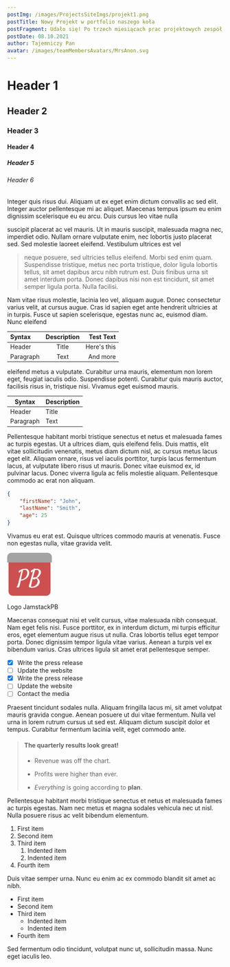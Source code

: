 ```yaml
---
postImg: /images/ProjectsSiteImgs/projekt1.png
postTitle: Nowy Projekt w portfolio naszego koła
postFragment: Udało się! Po trzech miesiącach prac projektowych zespół JamStackPB wypuścił pierwszą, testową wersję aplikacji na platformy iOS i Android.
postDate: 08.10.2021
author: Tajemniczy Pan
avatar: /images/teamMembersAvatars/MrsAnon.svg
---
```


# Header 1

## Header 2

### Header 3

#### Header 4

##### Header 5

###### Header 6

Integer quis risus dui. Aliquam ut ex eget enim dictum convallis ac sed elit. Integer auctor pellentesque mi ac aliquet. Maecenas tempus ipsum eu enim dignissim scelerisque eu eu arcu. Duis cursus leo vitae nulla

suscipit placerat ac vel mauris. Ut in mauris suscipit, malesuada magna nec, imperdiet odio. Nullam ornare vulputate enim, nec lobortis justo placerat sed. Sed molestie laoreet eleifend. Vestibulum ultrices est vel

> neque posuere, sed ultricies tellus eleifend. Morbi sed enim quam. Suspendisse tristique, metus nec porta tristique, dolor ligula lobortis tellus, sit amet dapibus arcu nibh rutrum est. Duis finibus urna sit amet interdum porta. Donec dapibus nisi non est tincidunt, sit amet semper ligula porta. Nulla facilisi.

Nam vitae risus molestie, lacinia leo vel, aliquam augue. Donec consectetur varius velit, at cursus augue. Cras id sapien eget ante hendrerit ultricies at in turpis. Fusce ut sapien scelerisque, egestas nunc ac, euismod diam. Nunc eleifend

| Syntax    | Description |   Test Text |
| :-------- | :---------: | ----------: |
| Header    |    Title    | Here's this |
| Paragraph |    Text     |    And more |

eleifend metus a vulputate. Curabitur urna mauris, elementum non lorem eget, feugiat iaculis odio. Suspendisse potenti. Curabitur quis mauris auctor, facilisis risus in, tristique nisi. Vivamus eget euismod mauris.

| Syntax    | Description |
| --------- | ----------- |
| Header    | Title       |
| Paragraph | Text        |

Pellentesque habitant morbi tristique senectus et netus et malesuada fames ac turpis egestas. Ut a ultrices diam, quis eleifend felis. Duis mattis, elit vitae sollicitudin venenatis, metus diam dictum nisl, ac cursus metus lacus eget elit. Aliquam ornare, risus vel iaculis porttitor, turpis lacus fermentum lacus, at vulputate libero risus ut mauris. Donec vitae euismod ex, id pulvinar lacus. Donec viverra ligula ac felis molestie aliquam. Pellentesque commodo ac erat non aliquam.

```json
{
    "firstName": "John",
    "lastName": "Smith",
    "age": 25
}
```

Vivamus eu erat est. Quisque ultrices commodo mauris at venenatis. Fusce non egestas nulla, vitae gravida velit.

![Our logo](/images/logo1.svg 'Nasze kochane logo :D')<figcaption>Logo JamstackPB</figcaption>

Maecenas consequat nisi et velit cursus, vitae malesuada nibh consequat. Nam eget felis nisi. Fusce porttitor, ex in interdum dictum, mi turpis efficitur eros, eget elementum augue risus ut nulla. Cras lobortis tellus eget tempor porta. Donec dignissim tempor ligula vitae varius. Aenean a turpis vel ex bibendum varius. Cras ultrices ligula sit amet erat pellentesque semper.

-   [x] Write the press release
-   [ ] Update the website
-   [x] Write the press release
-   [ ] Update the website
-   [ ] Contact the media

Praesent tincidunt sodales nulla. Aliquam fringilla lacus mi, sit amet volutpat mauris gravida congue. Aenean posuere ut dui vitae fermentum. Nulla vel urna in lorem rutrum cursus ut sed est. Aliquam dictum suscipit dolor et tempus. Curabitur fermentum lacinia velit, eget commodo ante.

> #### The quarterly results look great!
>
> -   Revenue was off the chart.
> -   Profits were higher than ever.
>
> -   _Everything_ is going according to **plan**.

Pellentesque habitant morbi tristique senectus et netus et malesuada fames ac turpis egestas. Nam nec metus et magna sodales vehicula nec ut nisl. Nulla posuere risus ac velit bibendum elementum.

1. First item
2. Second item
3. Third item
    1. Indented item
    2. Indented item
4. Fourth item

Duis vitae semper urna. Nunc eu enim ac ex commodo blandit sit amet ac nibh.

-   First item
-   Second item
-   Third item
    -   Indented item
    -   Indented item
-   Fourth item

Sed fermentum odio tincidunt, volutpat nunc ut, sollicitudin massa. Nunc eget iaculis leo.
